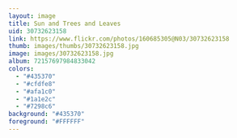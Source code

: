 ```yaml
---
layout: image
title: Sun and Trees and Leaves
uid: 30732623158
link: https://www.flickr.com/photos/160685305@N03/30732623158
thumb: images/thumbs/30732623158.jpg
image: images/30732623158.jpg
album: 72157697984833042
colors: 
  - "#435370"
  - "#cfdfe8"
  - "#afa1c0"
  - "#1a1e2c"
  - "#7298c6"
background: "#435370"
foreground: "#FFFFFF"
---
```


